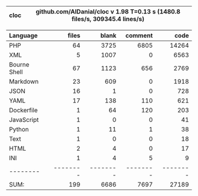 cloc|github.com/AlDanial/cloc v 1.98  T=0.13 s (1480.8 files/s, 309345.4 lines/s)
--- | ---

Language|files|blank|comment|code
:-------|-------:|-------:|-------:|-------:
PHP|64|3725|6805|14264
XML|5|1007|0|6563
Bourne Shell|67|1123|656|2769
Markdown|23|609|0|1918
JSON|16|1|0|728
YAML|17|138|110|621
Dockerfile|1|64|120|203
JavaScript|1|0|0|41
Python|1|11|1|38
Text|1|0|0|18
HTML|2|4|0|17
INI|1|4|5|9
--------|--------|--------|--------|--------
SUM:|199|6686|7697|27189
